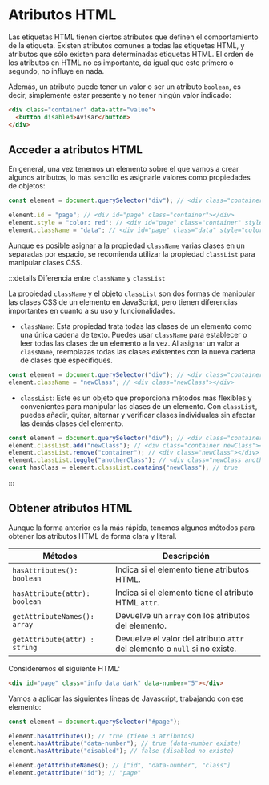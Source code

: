 # Atributos HTML

Las etiquetas HTML tienen ciertos atributos que definen el comportamiento de la etiqueta. Existen atributos comunes a todas las etiquetas HTML, y atributos que sólo existen para determinadas etiquetas HTML. El orden de los atributos en HTML no es importante, da igual que este primero o segundo, no influye en nada.

Además, un atributo puede tener un valor o ser un atributo `boolean`, es decir, simplemente estar presente y no tener ningún valor indicado:

```html
<div class="container" data-attr="value">
  <button disabled>Avisar</button>
</div>
```

## Acceder a atributos HTML

En general, una vez tenemos un elemento sobre el que vamos a crear algunos atributos, lo más sencillo es asignarle valores como propiedades de objetos:

```js
const element = document.querySelector("div"); // <div class="container"></div>

element.id = "page"; // <div id="page" class="container"></div>
element.style = "color: red"; // <div id="page" class="container" style="color: red"></div>
element.className = "data"; // <div id="page" class="data" style="color: red"></div>
```

Aunque es posible asignar a la propiedad `className` varias clases en un separadas por espacio, se recomienda utilizar la propiedad `classList` para manipular clases CSS.

:::details Diferencia entre `className` y `classList`

La propiedad `className` y el objeto `classList` son dos formas de manipular las clases CSS de un elemento en JavaScript, pero tienen diferencias importantes en cuanto a su uso y funcionalidades.

- `className`: Esta propiedad trata todas las clases de un elemento como una única cadena de texto. Puedes usar `className` para establecer o leer todas las clases de un elemento a la vez. Al asignar un valor a `className`, reemplazas todas las clases existentes con la nueva cadena de clases que especifiques.

```js
const element = document.querySelector("div"); // <div class="container"></div>
element.className = "newClass"; // <div class="newClass"></div>
```

- `classList`: Este es un objeto que proporciona métodos más flexibles y convenientes para manipular las clases de un elemento. Con `classList`, puedes añadir, quitar, alternar y verificar clases individuales sin afectar las demás clases del elemento.

```js
const element = document.querySelector("div"); // <div class="container"></div>
element.classList.add("newClass"); // <div class="container newClass"></div>
element.classList.remove("container"); // <div class="newClass"></div>
element.classList.toggle("anotherClass"); // <div class="newClass anotherClass"></div> (si no estaba, la añade; si estaba, la quita)
const hasClass = element.classList.contains("newClass"); // true
```

:::

## Obtener atributos HTML

Aunque la forma anterior es la más rápida, tenemos algunos métodos para obtener los atributos HTML de forma clara y literal.

| Métodos                       | Descripción                                                               |
| ----------------------------- | ------------------------------------------------------------------------- |
| `hasAttributes(): boolean`    | Indica si el elemento tiene atributos HTML.                               |
| `hasAttribute(attr): boolean` | Indica si el elemento tiene el atributo HTML `attr`.                      |
| `getAttributeNames(): array`  | Devuelve un `array` con los atributos del elemento.                       |
| `getAttribute(attr) : string` | Devuelve el valor del atributo `attr` del elemento o `null` si no existe. |

Consideremos el siguiente HTML:

```html
<div id="page" class="info data dark" data-number="5"></div>
```

Vamos a aplicar las siguientes lineas de Javascript, trabajando con ese elemento:

```js
const element = document.querySelector("#page");

element.hasAttributes(); // true (tiene 3 atributos)
element.hasAttribute("data-number"); // true (data-number existe)
element.hasAttribute("disabled"); // false (disabled no existe)

element.getAttributeNames(); // ["id", "data-number", "class"]
element.getAttribute("id"); // "page"
```
